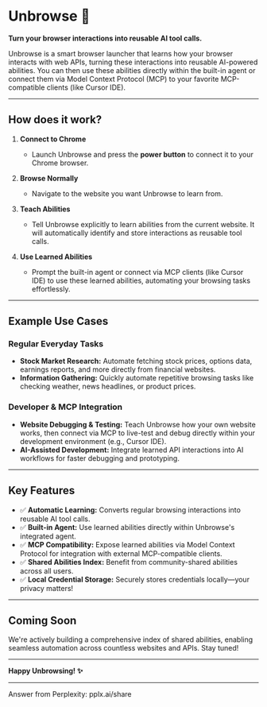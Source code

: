 # Unbrowse 🚀

**Turn your browser interactions into reusable AI tool calls.**

Unbrowse is a smart browser launcher that learns how your browser interacts with web APIs, turning these interactions into reusable AI-powered abilities. You can then use these abilities directly within the built-in agent or connect them via Model Context Protocol (MCP) to your favorite MCP-compatible clients (like Cursor IDE).

---

## How does it work?

1. **Connect to Chrome**
   - Launch Unbrowse and press the **power button** to connect it to your Chrome browser.

2. **Browse Normally**
   - Navigate to the website you want Unbrowse to learn from.

3. **Teach Abilities**
   - Tell Unbrowse explicitly to learn abilities from the current website. It will automatically identify and store interactions as reusable tool calls.

4. **Use Learned Abilities**
   - Prompt the built-in agent or connect via MCP clients (like Cursor IDE) to use these learned abilities, automating your browsing tasks effortlessly.

---

## Example Use Cases

### Regular Everyday Tasks
- **Stock Market Research:** Automate fetching stock prices, options data, earnings reports, and more directly from financial websites.
- **Information Gathering:** Quickly automate repetitive browsing tasks like checking weather, news headlines, or product prices.

### Developer & MCP Integration
- **Website Debugging & Testing:** Teach Unbrowse how your own website works, then connect via MCP to live-test and debug directly within your development environment (e.g., Cursor IDE).
- **AI-Assisted Development:** Integrate learned API interactions into AI workflows for faster debugging and prototyping.

---

## Key Features

- ✅ **Automatic Learning:** Converts regular browsing interactions into reusable AI tool calls.
- ✅ **Built-in Agent:** Use learned abilities directly within Unbrowse's integrated agent.
- ✅ **MCP Compatibility:** Expose learned abilities via Model Context Protocol for integration with external MCP-compatible clients.
- ✅ **Shared Abilities Index:** Benefit from community-shared abilities across all users.
- ✅ **Local Credential Storage:** Securely stores credentials locally—your privacy matters!

---

## Coming Soon

We're actively building a comprehensive index of shared abilities, enabling seamless automation across countless websites and APIs. Stay tuned!

---

**Happy Unbrowsing! ✨**

---
Answer from Perplexity: pplx.ai/share
